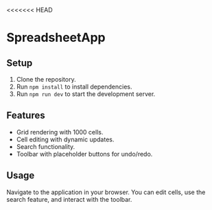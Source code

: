 <<<<<<< HEAD
# SpreadsheetApp

## Setup

1. Clone the repository.
2. Run `npm install` to install dependencies.
3. Run `npm run dev` to start the development server.

## Features

- Grid rendering with 1000 cells.
- Cell editing with dynamic updates.
- Search functionality.
- Toolbar with placeholder buttons for undo/redo.

## Usage

Navigate to the application in your browser. You can edit cells, use the search feature, and interact with the toolbar.
